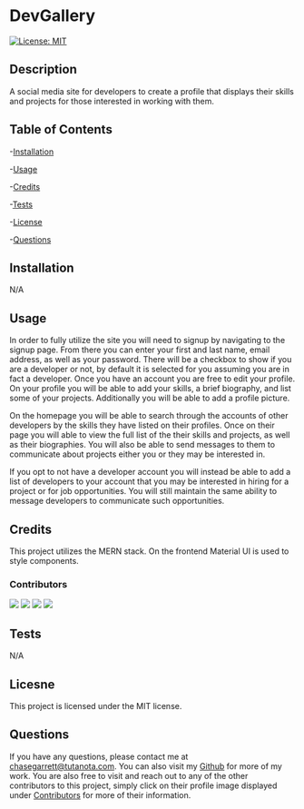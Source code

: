 # DevGallery

[![License: MIT](https://img.shields.io/badge/License-MIT-purple.svg)](https://opensource.org/licenses/MIT)

## Description

A social media site for developers to create a profile that displays their skills and projects for those interested in working with them.

## Table of Contents

-[Installation](#installation)

-[Usage](#usage)

-[Credits](#credits)

-[Tests](#tests)

-[License](#license)

-[Questions](#questions)

## Installation

N/A

## Usage

In order to fully utilize the site you will need to signup by navigating to the signup page. From there you can enter your first and last name, email address, as well as your password. There will be a checkbox to show if you are a developer or not, by default it is selected for you assuming you are in fact a developer. Once you have an account you are free to edit your profile. On your profile you will be able to add your skills, a brief biography, and list some of your projects. Additionally you will be able to add a profile picture.

On the homepage you will be able to search through the accounts of other developers by the skills they have listed on their profiles. Once on their page you will able to view the full list of the their skills and projects, as well as their biographies. You will also be able to send messages to them to communicate about projects either you or they may be interested in.

If you opt to not have a developer account you will instead be able to add a list of developers to your account that you may be interested in hiring for a project or for job opportunities. You will still maintain the same ability to message developers to communicate such opportunities.

## Credits

This project utilizes the MERN stack. On the frontend Material UI is used to style components.

### **Contributors**

[![](https://github.com/Chase-Garrett.png?size=50)](https://github.com/Chase-Garrett)
[![](https://github.com/dan-watkins.png?size=50)](https://github.com/dan-watkins)
[![](https://github.com/bcm22.png?size=50)](https://github.com/bcm22)
[![](https://github.com/livschif.png?size=50)](https://github.com/livschif)

## Tests

N/A

## Licesne

This project is licensed under the MIT license.

## Questions

If you have any questions, please contact me at chasegarrett@tutanota.com. You can also visit my [Github](https://github.com/Chase-Garrett) for more of my work. You are also free to visit and reach out to any of the other contributors to this project, simply click on their profile image displayed under [Contributors](#contributors) for more of their information.
